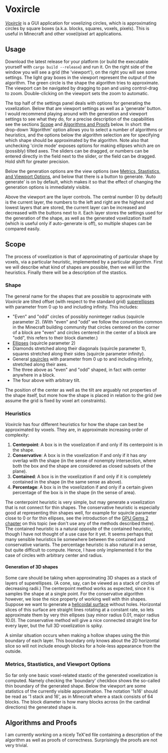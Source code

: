 # Voxircle

[_Voxircle_](https://github.com/basyniae/voxircle) is a GUI application for voxelizing circles, which is approximating circles by square boxes (a.k.a. blocks, squares, voxels, pixels). This is useful in Minecraft and other voxel/pixel art applications.

## Usage

Download the latest release for your platform (or build the executable yourself with `cargo build --release`) and run
it. On the right side of the window you will see a grid (the 'viewport'), on the right you will see some settings.
The light gray boxes in the viewport represent the output of the algorithm. The green circle is the shape the algorithm tries to approximate. The viewport can be navigated by dragging to pan and using control-drag to zoom. Double-clicking on the viewport sets the zoom to automatic.

The top half of the settings panel deals with options for generating the voxelization. Below that are viewport settings as well as a 'generate' button.
I would recommend playing around with the generation and viewport settings to see what they do, for a precise description of the capabilities see the sections [Scope](#scope) and [Algorithms and Proofs](#algorithms-and-proofs) below. In short: the drop-down 'Algorithm' option allows you to select a number of algorithms or heuristics, and the options below the algorithm selection are for specifying which
shape should be approximated by the algorithm. Note also that unchecking 'circle mode' exposes options for making ellipses
which are on (possibly) tilted axes. The sliders can be dragged, or numbers can be entered directly in the field next to
the slider, or the field can be dragged. Hold shift for greater precision.

Below the generation options are the view options (see [Metrics, Stastistics, and Viewport Options](metrics), and below that there is a button to generate. 'Auto generate' is on
by default, which makes it so that the effect of changing the generation options is immediately visible.

Above the viewport are the layer controls. The central number (0 by default) is the current layer, the numbers to the
left and right are the highest and lowest layers that are stored, the current layer can be increased and decreased with
the buttons next to it. Each layer stores the settings used for the generation of the shape, as well as the generated voxelization 
itself (which is useful only if auto-generate is off), so multiple shapes can be compared easily.

## Scope

The process of voxelization is that of approximating of particular shape by voxels, via a particular heuristic,
implemented by a particular
algorithm. First we will describe what kind of shapes are possible, then we will list the heuristics. Finally there will be a description of the stastics.

### Shape

The general name for the shapes that are possible to approximate with _Voxircle_ are tilted
offset (with respect to the standard grid) [superellipses](https://en.wikipedia.org/wiki/Superellipse) with parameter from 0 up to and including infinity.
This includes:

* "Even" and "odd" circles of possibly noninteger radius (squircle parameter 2). (With "even" and "odd" we follow the
  convention common in the Minecraft building community that circles centered on the corner of a block are "even" and
  circles centered in the
  center of a block are "odd", this refers to their block diameter.)
* [Ellipses](https://en.wikipedia.org/wiki/Ellipse) (squircle parameter 2)
* Diamonds stretched along their diagonals (squircle parameter 1), squares stretched along their sides (squircle
  parameter infinity).
* General [squircles](https://en.wikipedia.org/wiki/Squircle) with parameter from 0 up to and including infinity,
  stretched along their axes.
* The three above as "even" and "odd" shaped, in fact with center anywhere in a block.
* The four above with arbitrary tilt.

The position of the center as well as the tilt are arguably not properties of the shape itself, but more how the shape
is placed in relation to the grid (we assume the grid is fixed by voxel art constraints).

### Heuristics

_Voxircle_ has four different heuristics for how the shape can best be approximated by voxels. They are, in approximate
increasing order of complexity:

1. **Centerpoint**: A box is in the voxelization if and only if its centerpoint is in the shape.
2. **Conservative**: A box is in the voxelization if and only if it has *any* overlap with the shape (in the sense of
   nonempty intersection, where both the box and the shape are considered as closed subsets of the plane).
3. **Contained**:  A box is in the voxelization if and only if it is completely contained in the shape (in the same
   sense as above).
4. **Percentage**: A box is in the voxelization if and only if a certain given percentage of the box is in the shape (in
   the sense of area).

The centerpoint heuristic is very simple, but may generate a voxelization that is not connect for thin shapes. The conservative heuristic is especially good at representing thin shapes
well, for example for squircle parameter close to 0 or for thin ellipses, see the introduction of the [GPU Gems 2 chapter](https://developer.nvidia.com/gpugems/gpugems2/part-v-image-oriented-computing/chapter-42-conservative-rasterization) on this topic (we don't use any of the methods described there). The contained heuristic is a natural opposite
of the contained heuristic, though I have not thought of a use case for it yet. It seems perhaps that many sensible
heuristics lie somewhere between the contained and conservative variants. The percentage heuristic is also natural in a
sense, but quite difficult to compute. Hence, I have only implemented it for the case of circles with arbitrary center
and radius.

#### Generation of 3D shapes
Some care should be taking when approximating 3D shapes as a stack of layers of superellipses. (A cone, say, can be viewed as a stack of circles of decreasing radii.) The centerpoint method works as expected, since it is samples the shape at a single point. For the conservative algorithm however, we lose the nice property of working well with thin shapes. Suppose we want to generate a [helicoidal surface](https://en.wikipedia.org/wiki/Helicoid) without holes. Horizontal slices of this surface are straight lines rotating at a constant rate, so lets approximate them by very thin ellipses (say minor radius 0.01, major radius 10.0). The conservative method will give a nice connected straight line for every layer, but the full 3D voxelization is spiky.

A similar situation occurs when making a hollow shapes using the thin boundary of each layer. This boundary only knows about the 2D horizontal slice so will not include enough blocks for a hole-less appearance from the outside.

### <a name=metrics>Metrics, Stastistics, and Viewport Options</a>

So far only one basic voxel-related stastic of the generated voxelization is computed.
Namely checking the 'boundary' checkbox shows the so-called thin boundary of the generated shape.
Below the viewport are some statistics of the currently visible approximation. The notation '1s16' should be read as '1 stack and 16', as in Minecraft where a stack consists of 64 blocks. The block diameter is how many blocks across (in the
cardinal directions) the generated shape is.

## Algorithms and Proofs

I am currently working on a nicely TeX'ed file containing a description of the algorithm as well as proofs of
correctness. Surprisingly the proofs are not very trivial.
